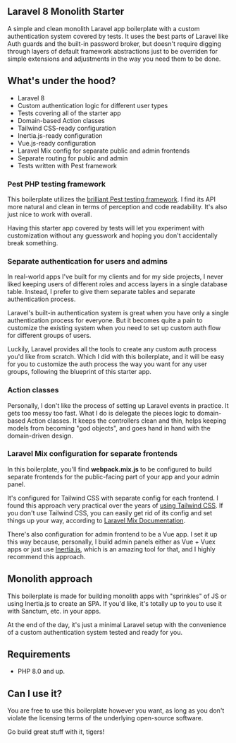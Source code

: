 ## Laravel 8 Monolith Starter

A simple and clean monolith Laravel app boilerplate with a custom authentication system covered by tests. It uses the best parts of Laravel like Auth guards and the built-in password broker, but doesn't require digging through layers of default framework abstractions just to be overriden for simple extensions and adjustments in the way you need them to be done.

## What's under the hood?

- Laravel 8
- Custom authentication logic for different user types
- Tests covering all of the starter app
- Domain-based Action classes
- Tailwind CSS-ready configuration
- Inertia.js-ready configuration
- Vue.js-ready configuration
- Laravel Mix config for separate public and admin frontends
- Separate routing for public and admin
- Tests written with Pest framework

### Pest PHP testing framework

This boilerplate utilizes the [brilliant Pest testing framework](https://github.com/pestphp/pest). I find its API more natural and clean in terms of perception and code readability. It's also just nice to work with overall.

Having this starter app covered by tests will let you experiment with customization without any guesswork and hoping you don't accidentally break something.

### Separate authentication for users and admins

In real-world apps I've built for my clients and for my side projects, I never liked keeping users of different roles and access layers in a single database table. Instead, I prefer to give them separate tables and separate authentication process.

Laravel's built-in authentication system is great when you have only a single authentication process for everyone. But it becomes quite a pain to customize the existing system when you need to set up custom auth flow for different groups of users.

Luckily, Laravel provides all the tools to create any custom auth process you'd like from scratch. Which I did with this boilerplate, and it will be easy for you to customize the auth process the way you want for any user groups, following the blueprint of this starter app.

### Action classes

Personally, I don't like the process of setting up Laravel events in practice. It gets too messy too fast. What I do is delegate the pieces logic to domain-based Action classes. It keeps the controllers clean and thin, helps keeping models from becoming "god objects", and goes hand in hand with the domain-driven design.

### Laravel Mix configuration for separate frontends

In this boilerplate, you'll find **webpack.mix.js** to be configured to build separate frontends for the public-facing part of your app and your admin panel.

It's configured for Tailwind CSS with separate config for each frontend. I found this approach very practical over the years of [using Tailwind CSS](https://tailwindcss.com/). If you don't use Tailwind CSS, you can easily get rid of its config and set things up your way, according to [Laravel Mix Documentation](https://laravel-mix.com/).

There's also configuration for admin frontend to be a Vue app. I set it up this way because, personally, I build admin panels either as Vue + Vuex apps or just use [Inertia.js](https://inertiajs.com/), which is an amazing tool for that, and I highly recommend this approach.

## Monolith approach

This boilerplate is made for building monolith apps with "sprinkles" of JS or using Inertia.js to create an SPA. If you'd like, it's totally up to you to use it with Sanctum, etc. in your apps.

At the end of the day, it's just a minimal Laravel setup with the convenience of a custom authentication system tested and ready for you.

## Requirements

- PHP 8.0 and up.

## Can I use it?

You are free to use this boilerplate however you want, as long as you don't violate the licensing terms of the underlying open-source software.

Go build great stuff with it, tigers!